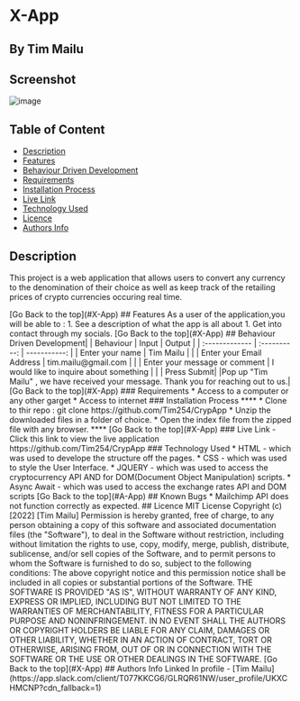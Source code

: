 # X-App
 ## By Tim Mailu
## Screenshot
 ![image](./assets/delanii.png)
 ## Table of Content
 - [Description](#description)
 - [Features](#features)
 - [Behaviour Driven Development](#Behaviour-Driven-Development)
 - [Requirements](#requirements)
 - [Installation Process](#installation-Process)
 - [Live Link](#Live-Link)
 - [Technology  Used](#technology-Used)
 - [Licence](#licence)
 - [Authors Info](#Authors-Info)
 ## Description
 <p>This project is a web application that allows users to convert any currency to the denomination of their choice as well as keep track of the retailing prices of crypto currencies occuring real time.</p>
[Go Back to the top](#X-App)
## Features
As a user of the application,you will be able to :
1. See a description of what the app is all about
1. Get into contact through my socials.
[Go Back to the top](#X-App)
## Behaviour Driven Development|
| Behaviour      | Input        | Output       |
| :------------- | :----------: | -----------: |
|  Enter your name  |   Tim Mailu |     |
| Enter your Email Address  | tim.mailu@gmail.com |   |
| Enter your message or comment   |  I would like to inquire about something     |     |
| Press Submit|     |Pop up "Tim Mailu" , we have received your message. Thank you for reaching out to us.|
[Go Back to the top](#X-App)
 ###  Requirements
 * Access to  a computer or any other garget
 * Access to internet
 ### Installation Process
 ****
* Clone to thir repo : git clone https://github.com/Tim254/CrypApp
* Unzip the downloaded files in a folder of choice.
* Open the index file from the zipped file with any browser.
 ****
 [Go Back to the top](#X-App)
### Live Link
- Click this link to view the live application https://github.com/Tim254/CrypApp
### Technology  Used
* HTML - which was used to develope the structure off the pages.
* CSS - which was used to style the User Interface.
* JQUERY - which was used to access the cryptocurrency API AND for DOM(Document Object Manipulation) scripts.
* Async Await - which was used to access the exchange rates API and DOM scripts
[Go Back to the top](#A-App)
## Known Bugs
* Mailchimp API does not function correctly as expected.
## Licence
MIT License
Copyright (c) [2022] [Tim Mailu]
Permission is hereby granted, free of charge, to any person obtaining a copy
of this software and associated documentation files (the "Software"), to deal
in the Software without restriction, including without limitation the rights
to use, copy, modify, merge, publish, distribute, sublicense, and/or sell
copies of the Software, and to permit persons to whom the Software is
furnished to do so, subject to the following conditions:
The above copyright notice and this permission notice shall be included in all
copies or substantial portions of the Software.
THE SOFTWARE IS PROVIDED "AS IS", WITHOUT WARRANTY OF ANY KIND, EXPRESS OR
IMPLIED, INCLUDING BUT NOT LIMITED TO THE WARRANTIES OF MERCHANTABILITY,
FITNESS FOR A PARTICULAR PURPOSE AND NONINFRINGEMENT. IN NO EVENT SHALL THE
AUTHORS OR COPYRIGHT HOLDERS BE LIABLE FOR ANY CLAIM, DAMAGES OR OTHER
LIABILITY, WHETHER IN AN ACTION OF CONTRACT, TORT OR OTHERWISE, ARISING FROM,
OUT OF OR IN CONNECTION WITH THE SOFTWARE OR THE USE OR OTHER DEALINGS IN THE
SOFTWARE.
[Go Back to the top](#X-App)
## Authors Info
Linked In profile - [Tim Mailu](https://app.slack.com/client/T077KKCG6/GLRQR61NW/user_profile/UKXCHMCNP?cdn_fallback=1)